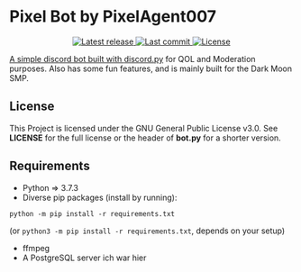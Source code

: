 # Pixel Bot by PixelAgent007

<div align="center"><p>
    <a href="https://github.com/PixelAgent007/pixelbot/releases/latest">
      <img alt="Latest release" src="https://img.shields.io/github/v/release/PixelAgent007/pixelbot" />
    </a>
    <a href="https://github.com/PixelAgent007/pixelbot/pulse">
      <img alt="Last commit" src="https://img.shields.io/github/last-commit/PixelAgent007/pixelbot" />
    </a>
    <a href="https://github.com/PixelAgent007/pixelbot/blob/main/LICENSE">
      <img src="https://img.shields.io/github/license/PixelAgent007/pixelbot?style=flat-square&logo=GNU&label=License" alt="License"
    />
</p>	

</div>

A simple discord bot built with [discord.py](https://discordpy.readthedocs.io/en/stable/) for QOL and Moderation purposes.
Also has some fun features, and is mainly built for the Dark Moon SMP.

## License
This Project is licensed under the GNU General Public License v3.0.
See **LICENSE** for the full license or the header of **bot.py** for a shorter version.

## Requirements
+ Python => 3.7.3
+ Diverse pip packages (install by running):

`python -m pip install -r requirements.txt`

(or `python3 -m pip install -r requirements.txt`, depends on your setup)

+ ffmpeg
+ A PostgreSQL server
ich war hier